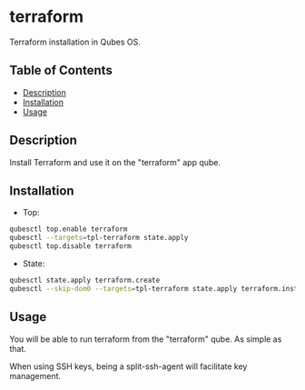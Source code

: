# terraform

Terraform installation in Qubes OS.

## Table of Contents

* [Description](#description)
* [Installation](#installation)
* [Usage](#usage)

## Description

Install Terraform and use it on the "terraform" app qube.

## Installation

- Top:
```sh
qubesctl top.enable terraform
qubesctl --targets=tpl-terraform state.apply
qubesctl top.disable terraform
```

- State:
<!-- pkg:begin:post-install -->
```sh
qubesctl state.apply terraform.create
qubesctl --skip-dom0 --targets=tpl-terraform state.apply terraform.install
```
<!-- pkg:end:post-install -->

## Usage

You will be able to run terraform from the "terraform" qube. As simple as
that.

When using SSH keys, being a split-ssh-agent will facilitate key management.
